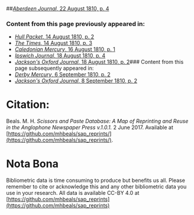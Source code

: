 ##[*Aberdeen Journal*, 22 August 1810, p. 4](https://mhbeals.github.io/sap_html/Aberdeen-Journal/Aberdeen-Journal-22-August-1810-p-4)

### Content from this page previously appeared in:
+ [*Hull Packet*, 14 August 1810, p. 2](https://mhbeals.github.io/sap_html/Hull-Packet/Hull-Packet-14-August-1810-p-2)
+ [*The Times*, 14 August 1810, p. 3](https://mhbeals.github.io/sap_html/The-Times/The-Times-14-August-1810-p-3)
+ [*Caledonian Mercury*, 16 August 1810, p. 1](https://mhbeals.github.io/sap_html/Caledonian-Mercury/Caledonian-Mercury-16-August-1810-p-1)
+ [*Ipswich Journal*, 18 August 1810, p. 4](https://mhbeals.github.io/sap_html/Ipswich-Journal/Ipswich-Journal-18-August-1810-p-4)
+ [*Jackson's Oxford Journal*, 18 August 1810, p. 2](https://mhbeals.github.io/sap_html/Jackson's-Oxford-Journal/Jackson's-Oxford-Journal-18-August-1810-p-2)### Content from this page subsequently appeared in:
+ [*Derby Mercury*, 6 September 1810, p. 2](https://mhbeals.github.io/sap_html/Derby-Mercury/Derby-Mercury-6-September-1810-p-2)
+ [*Jackson's Oxford Journal*, 8 September 1810, p. 2](https://mhbeals.github.io/sap_html/Jackson's-Oxford-Journal/Jackson's-Oxford-Journal-8-September-1810-p-2)
                    
# Citation: 

Beals. M. H. *Scissors and Paste Database: A Map of Reprinting and Reuse in the Anglophone Newspaper Press v.1.0.1.* 2 June 2017. Available at [https://github.com/mhbeals/sap_reprints/](https://github.com/mhbeals/sap_reprints/). 
                    
# Nota Bona

Bibliometric data is time consuming to produce but benefits us all. Please remember to cite or acknowledge this and any other bibliometric data you use in your research. All data is available CC-BY 4.0 at [https://github.com/mhbeals/sap_reprints](https://github.com/mhbeals/sap_reprints)